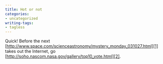 ```yaml
---
title: Hot or not
categories:
- uncategorized
writing-tags:
- tagless
---
```


Quick!  Before the next [http://www.space.com/scienceastronomy/mystery_monday_031027.html][1] takes out the Internet, go [http://soho.nascom.nasa.gov/gallery/top10_vote.html][2].

   [1]: http://www.space.com/scienceastronomy/mystery_monday_031027.html
   [2]: http://soho.nascom.nasa.gov/gallery/top10_vote.html
